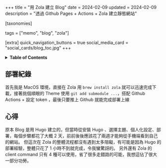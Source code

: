 +++
title = "用 Zola 建立 Blog"
date = 2024-02-09
updated = 2024-02-09
description = "透過 Github Pages + Actions + Zola 建立靜態網站"

[taxonomies]

tags = ["memo", "blog", "zola"]

[extra]
quick_navigation_buttons = true
social_media_card = "social_cards/blog_toc.jpg"
+++

<details>
    <summary><b>Table of Contents</b></summary>
    <!-- toc -->
</details>

## 部署紀錄
首先我是 MacOS 環境，直接在 Zola 用 `brew install zola` 就可以迅速完成下載，接著挑個順眼的 Theme 使用 `git add submodule ...`，搭配 Github Actions + 設定 token ，最後只要推上 Github 就能完成部署上線

## 心得
原本 Blog 是用 Hugo 建立的，但當時從安裝 Hugo 、選擇主題、個人化設定、部署，每個步驟都花了大概 2 天，前前後後應該花了兩週才能夠從手機端看到自己的網站。
但這次在 Zola 的整體流程都沒有遇到太多阻礙，有可能是因為 Hugo 的部署經驗，整體只花了 1 小時不到就完成，令我蠻驚訝的。
另外還有 Zola 的 client command 只有 4 種可以使用，省了很多走錯路的可能，我想這佔了很大一部分功勞。